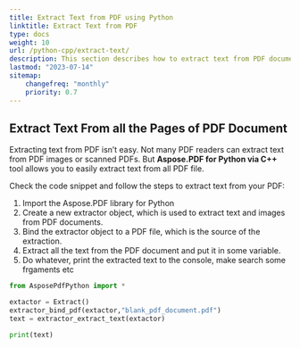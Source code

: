 ```yaml
---
title: Extract Text from PDF using Python
linktitle: Extract Text from PDF
type: docs
weight: 10
url: /python-cpp/extract-text/
description: This section describes how to extract text from PDF document using Python library.
lastmod: "2023-07-14"
sitemap:
    changefreq: "monthly"
    priority: 0.7
---
```


## Extract Text From all the Pages of PDF Document

Extracting text from PDF isn’t easy. Not many PDF readers can extract text from PDF images or scanned PDFs. But **Aspose.PDF for Python via C++** tool allows you to easily extract text from all PDF file. 

Check the code snippet  and follow the steps to extract text from your PDF:

1. Import the Aspose.PDF library for Python
1. Create a new extractor object, which is used to extract text and images from PDF documents.
1. Bind the extractor object to a PDF file, which is the source of the extraction.
1. Extract all the text from the PDF document and put it in some variable.
1. Do whatever, print the extracted text to the console, make search some frgaments etc

```python
from AsposePdfPython import *

extactor = Extract()
extractor_bind_pdf(extactor,"blank_pdf_document.pdf")
text = extractor_extract_text(extactor)

print(text)
```
